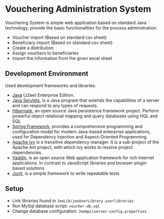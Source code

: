 Vouchering Administration System
================================
Vouchering System is simple web application based on standard Java technology, provide the basic functionalities for the process administration.
 * Voucher import (Based on standard csv sheet)
 * Beneficiary import (Based on standard csv sheet)
 * Create a distribution 
 * Assign vouchers to beneficiaries
 * Import the information from the given excel sheet

Development Environment
-----------------------	
Used development frameworks and libraries:
 * [Java](https://www.java.com/en/) (J2ee) Enterprise Edition. 
 * [Java Servlets](https://en.wikipedia.org/wiki/Java_servlet), is a Java program that extends the capabilities of a server and can respond to any types of requests. 
 * [Hibernate](http://hibernate.org/), an open source Java persistence framework project. Perform powerful object relational mapping and query databases using HQL and SQL 
 * [Spring Framework](https://projects.spring.io/spring-framework/), provides a comprehensive programming and configuration model for modern Java-based enterprise applications, used for Dependency Injection and Aspect-Oriented Programming. 
 * [Apache Ivy](http://ant.apache.org/ivy/history/latest-milestone/) is a transitive dependency manager. It is a sub-project of the Apache Ant project, with which Ivy works to resolve project dependencies. 
 * [Vaddin](https://vaadin.com/home), is an open source Web application framework for rich Internet applications. In contrast to JavaScript libraries and browser-plugin based solutions 
 * [Junit](http://junit.org/), is a simple framework to write repeatable tests. 
 
 
Setup
-----
 * Link libraries found in `JeeLib/jeeUserLibrary.userlibraries`
 * Run MySql database script: `voucher-db.sql`
 * Change database configuration: `JeeApi\server-config.properties`
